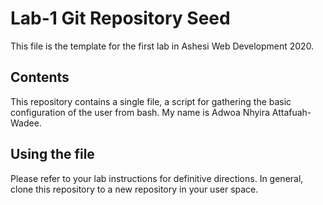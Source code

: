 # Lab-1 Git Repository Seed

This file is the template for the first lab in Ashesi Web Development 2020.

## Contents

This repository contains a single file, a script for gathering the basic configuration of the user from bash. My name is Adwoa Nhyira Attafuah-Wadee.

## Using the file

Please refer to your lab instructions for definitive directions. In general, clone this repository to a new repository in your user space.

